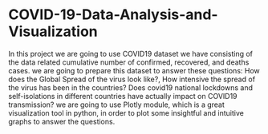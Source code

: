 # COVID-19-Data-Analysis-and-Visualization
In this project we are going to use COVID19 dataset we have consisting of the data related cumulative number of confirmed, recovered, and deaths cases. we are going to prepare this dataset to answer these questions: How does the Global Spread of the virus look like?, How intensive the spread of the virus has been in the countries? Does covid19 national lockdowns and self-isolations in different countries have actually impact on COVID19 transmission? we are going to use Plotly module, which is a great visualization tool in python, in order to plot some insightful and intuitive graphs to answer the questions.
